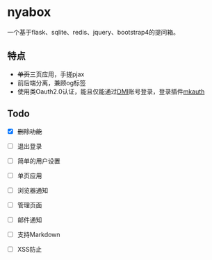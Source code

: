 # nyabox

一个基于flask、sqlite、redis、jquery、bootstrap4的提问箱。

## 特点

* ~~单页~~三页应用，手搓pjax
* 前后端分离，兼顾og标签
* 使用类Oauth2.0认证，能且仅能通过[DMI](https://m.dogcraft.top)账号登录，登录插件[mkauth](https://github.com/ybw2016v/mkauth)

## Todo

- [x] ~~删除功能~~
- [ ] 退出登录
- [ ] 简单的用户设置
- [ ] 单页应用
- [ ] 浏览器通知
- [ ] 管理页面
- [ ] 邮件通知
- [ ] 支持Markdown
- [ ] XSS防止

